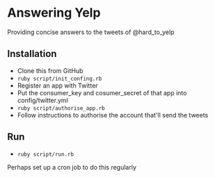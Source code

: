 # Answering Yelp
Providing concise answers to the tweets of @hard_to_yelp

## Installation

* Clone this from GitHub
* `ruby script/init_confing.rb`
* Register an app with Twitter
* Put the consumer_key and cosumer_secret of that app into config/twitter.yml
* `ruby script/authorise_app.rb`
* Follow instructions to authorise the account that'll send the tweets

## Run

* `ruby script/run.rb`

Perhaps set up a cron job to do this regularly
